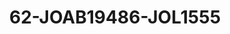 ---
title: 62-JOAB19486-JOL1555
image: /v1543919832/viterbo/62-JOAB19486-JOL1555.jpg
brand: jolie
layout: vestito
---